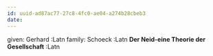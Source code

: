 ```yaml
---
id: uuid-ad87ac77-27c8-4fc0-ae04-a274b28cbeb3
date: 
---
```


given: Gerhard :Latn
family: Schoeck :Latn
**Der Neid-eine Theorie der Gesellschaft** :Latn